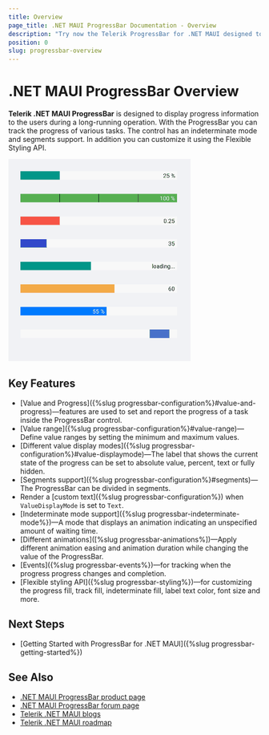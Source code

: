 ```yaml
---
title: Overview
page_title: .NET MAUI ProgressBar Documentation - Overview
description: "Try now the Telerik ProgressBar for .NET MAUI designed to track the progress of various tasks."
position: 0
slug: progressbar-overview
---
```


# .NET MAUI ProgressBar Overview

**Telerik .NET MAUI ProgressBar** is designed to display progress information to the users during a long-running operation. With the ProgressBar you can track the progress of various tasks. The control has an indeterminate mode and segments support. In addition you can customize it using the Flexible Styling API.  

![.NET MAUI ProgressBar Overview](images/progressbar-overview.gif)

## Key Features

* [Value and Progress]({%slug progressbar-configuration%}#value-and-progress)&mdash;features are used to set and report the progress of a task inside the ProgressBar control.
* [Value range]({%slug progressbar-configuration%}#value-range)&mdash;Define value ranges by setting the minimum and maximum values.
* [Different value display modes]({%slug progressbar-configuration%}#value-displaymode)&mdash;The label that shows the current state of the progress can be set to absolute value, percent, text or fully hidden.
* [Segments support]({%slug progressbar-configuration%}#segments)&mdash;The ProgressBar can be divided in segments.
* Render a [custom text]({%slug progressbar-configuration%}) when `ValueDisplayMode` is set to `Text`.
* [Indeterminate mode support]({%slug progressbar-indeterminate-mode%})&mdash;A mode that displays an animation indicating an unspecified amount of waiting time.
* [Different animations]([%slug progressbar-animations%])&mdash;Apply different animation easing and animation duration while changing the value of the ProgressBar.
* [Events]({%slug progressbar-events%})&mdash;for tracking when the progress progress changes and completion.  
* [Flexible styling API]({%slug progressbar-styling%})&mdash;for customizing the progress fill, track fill, indeterminate fill, label text color, font size and more.

## Next Steps

- [Getting Started with ProgressBar for .NET MAUI]({%slug progressbar-getting-started%})

## See Also

- [.NET MAUI ProgressBar product page](https://www.telerik.com/maui-ui/progressbar)
- [.NET MAUI ProgressBar forum page](https://www.telerik.com/forums/maui?tagId=1978)
- [Telerik .NET MAUI blogs](https://www.telerik.com/blogs/mobile-net-maui)
- [Telerik .NET MAUI roadmap](https://www.telerik.com/support/whats-new/maui-ui/roadmap)
